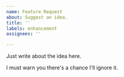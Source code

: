 ```yaml
---
name: Feature Request
about: Suggest an idea.
title: ''
labels: enhancement
assignees: ''

---
```


Just write about the idea here.


I must warn you there's a chance I'll ignore it.
